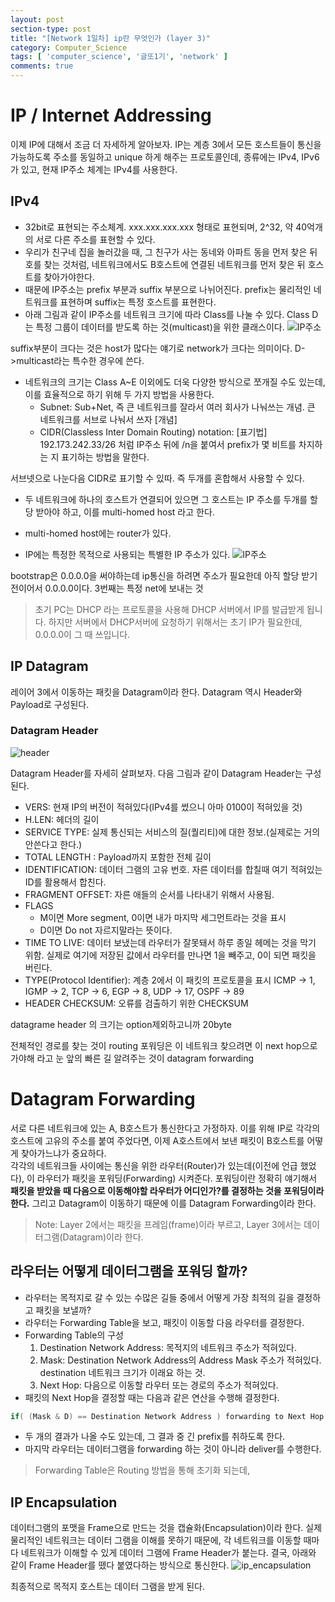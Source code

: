 ```yaml
---
layout: post
section-type: post
title: "[Network 1일차] ip란 무엇인가 (layer 3)"
category: Computer_Science
tags: [ 'computer_science', '글또1기', 'network' ]
comments: true
---
```


# IP / Internet Addressing

이제 IP에 대해서 조금 더 자세하게 알아보자. IP는 계층 3에서 모든 호스트들이 통신을 가능하도록 주소를 동일하고 unique 하게 해주는 프로토콜인데, 종류에는 IPv4, IPv6가 있고, 현재 IP주소 체계는 IPv4를 사용한다.  

## IPv4

- 32bit로 표현되는 주소체계. xxx.xxx.xxx.xxx 형태로 표현되며, 2^32, 약 40억개의 서로 다른 주소를 표현할 수 있다.
- 우리가 친구네 집을 놀러갔을 때, 그 친구가 사는 동네와 아파트 동을 먼저 찾은 뒤 호를 찾는 것처럼, 네트워크에서도 B호스트에 연결된 네트워크를 먼저 찾은 뒤 호스트를 찾아가야한다.
- 때문에 IP주소는 prefix 부분과 suffix 부분으로 나뉘어진다. prefix는 물리적인 네트워크를 표현하며 suffix는 특정 호스트를 표현한다.
- 아래 그림과 같이 IP주소를 네트워크 크기에 따라 Class를 나눌 수 있다. Class D는 특정 그룹이 데이터를 받도록 하는 것(multicast)을 위한 클래스이다.
![IP주소](https://joosjuliet.github.io/assets/img/1.png)

suffix부분이 크다는 것은 host가 많다는 얘기로 network가 크다는 의미이다.
D->multicast라는 특수한 경우에 쓴다.

- 네트워크의 크기는 Class A~E 이외에도 더욱 다양한 방식으로 쪼개질 수도 있는데, 이를 효율적으로 하기 위해 두 가지 방법을 사용한다.
    - Subnet: Sub+Net, 즉 큰 네트워크를 잘라서 여러 회사가 나눠쓰는 개념. 큰 네트워크를 서브로 나눠서 쓰자 [개념]
    - CIDR(Classless Inter Domain Routing) notation: [표기법] 192.173.242.33/26 처럼 IP주소 뒤에 /n을 붙여서 prefix가 몇 비트를 차지하는 지 표기하는 방법을 말한다.

서브넷으로 나눈다음 CIDR로 표기할 수 있따. 즉 두개를 혼합해서 사용할 수 있다.

- 두 네트워크에 하나의 호스트가 연결되어 있으면 그 호스트는 IP 주소를 두개를 할당 받아야 하고, 이를 multi-homed host 라고 한다.
- multi-homed host에는 router가 있다.

- IP에는 특정한 목적으로 사용되는 특별한 IP 주소가 있다.
![IP주소](https://joosjuliet.github.io/assets/img/2.png)

bootstrap은 0.0.0.0을 써야하는데 ip통신을 하려면 주소가 필요한데 아직 할당 받기 전이어서 0.0.0.0이다.
3번째는 특정 net에 보내는 것

> 초기 PC는 DHCP 라는 프로토콜을 사용해 DHCP 서버에서 IP를 발급받게 됩니다. 하지만 서버에서 DHCP서버에 요청하기 위해서는 초기 IP가 필요한데, 0.0.0.0이 그 때 쓰입니다.

## IP Datagram

레이어 3에서 이동하는 패킷을 Datagram이라 한다. Datagram 역시 Header와 Payload로 구성된다.

### Datagram Header
![header](https://joosjuliet.github.io/assets/img/3.png)

Datagram Header를 자세히 살펴보자. 다음 그림과 같이 Datagram Header는 구성된다.

- VERS: 현재 IP의 버전이 적혀있다(IPv4를 썼으니 아마 0100이 적혀있을 것)
- H.LEN: 헤더의 길이
- SERVICE TYPE: 실제 통신되는 서비스의 질(퀄리티)에 대한 정보.(실제로는 거의 안쓴다고 한다.)
- TOTAL LENGTH : Payload까지 포함한 전체 길이
- IDENTIFICATION: 데이터 그램의 고유 번호. 자른 데이터를 합칠때 여기 적혀있는 ID를 활용해서 합친다.
- FRAGMENT OFFSET: 자른 애들의 순서를 나타내기 위해서 사용됨.
- FLAGS
    - M이면 More segment, 0이면 내가 마지막 세그먼트라는 것을 표시
    - D이면 Do not 자르지말라는 뜻이다.
- TIME TO LIVE: 데이터 보냈는데 라우터가 잘못돼서 하루 종일 헤메는 것을 막기 위함. 실제로 여기에 저장된 값에서 라우터를 만나면 1을 빼주고, 0이 되면 패킷을 버린다.
- TYPE(Protocol Identifier): 계층 2에서 이 패킷의 프로토콜을 표시
ICMP -> 1,  IGMP -> 2,  TCP -> 6,  EGP -> 8,  UDP -> 17,  OSPF -> 89
- HEADER CHECKSUM: 오류를 검출하기 위한 CHECKSUM

datagrame header 의 크기는 option제외하고니까 20byte

전체적인 경로를 찾는 것이 routing
포워딩은 이 네트워크 찾으려면 이 next hop으로 가야해 라고 눈 앞의 빠른 길 알려주는 것이 datagram forwarding

# Datagram Forwarding

서로 다른 네트워크에 있는 A, B호스트가 통신한다고 가정하자. 이를 위해 IP로 각각의 호스트에 고유의 주소를 붙여 주었다면, 이제 A호스트에서 보낸 패킷이 B호스트를 어떻게 찾아가느냐가 중요하다.   
각각의 네트워크들 사이에는 통신을 위한 라우터(Router)가 있는데(이전에 언급 했었다), 이 라우터가 패킷을 포워딩(Forwarding) 시켜준다. 포워딩이란 정확히 얘기해서 **패킷을 받았을 때 다음으로 이동해야할 라우터가 어디인가?를 결정하는 것을 포워딩이라 한다.** 그리고 Datagram이 이동하기 때문에 이를 Datagram Forwarding이라 한다.  

> Note: Layer 2에서는 패킷을 프레임(frame)이라 부르고, Layer 3에서는 데이터그램(Datagram)이라 한다.

## 라우터는 어떻게 데이터그램을 포워딩 할까?

- 라우터는 목적지로 갈 수 있는 수많은 길들 중에서 어떻게 가장 최적의 길을 결정하고 패킷을 보낼까?
- 라우터는 Forwarding Table을 보고, 패킷이 이동할 다음 라우터를 결정한다.
- Forwarding Table의 구성
    1. Destination Network Address: 목적지의 네트워크 주소가 적혀있다.
    2. Mask: Destination Network Address의 Address Mask 주소가 적혀있다. destination 네트워크 크기가 이래요 하는 것.
    3. Next Hop: 다음으로 이동할 라우터 또는 경로의 주소가 적혀있다.
- 패킷의 Next Hop을 결정할 때는 다음과 같은 연산을 수행해 결정한다.
``` c
if( (Mask & D) == Destination Network Address ) forwarding to Next Hop
```
- 두 개의 결과가 나올 수도 있는데, 그 결과 중 긴 prefix를 취하도록 한다.
- 마지막 라우터는 데이터그램을 forwarding 하는 것이 아니라 deliver를 수행한다.

> Forwarding Table은 Routing 방법을 통해 초기화 되는데,

## IP Encapsulation

데이터그램의 포맷을 Frame으로 만드는 것을 캡슐화(Encapsulation)이라 한다. 실제 물리적인 네트워크는 데이터 그램을 이해를 못하기 때문에, 각 네트워크를 이동할 때마다 네트워크가 이해할 수 있게 데이터 그램에 Frame Header가 붙는다. 결국, 아래와 같이 Frame Header를 뗐다 붙였다하는 방식으로 통신한다.
![ip_encapsulation](https://joosjuliet.github.io/assets/img/4.png)

최종적으로 목적지 호스트는 데이터 그램을 받게 된다.
